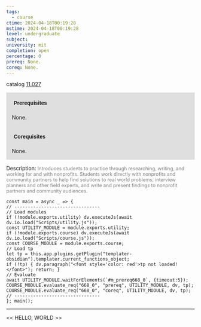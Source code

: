 ```yaml
---
tags:
  - course
ctime: 2024-04-18T00:19:28
mstime: 2024-04-18T00:19:28
level: undergraduate
subject: 
university: mit
completion: open
percentage: 0
prereq: None.
coreq: None.
---
```


catalog [11.027](http://student.mit.edu/catalog/m11a.html#11.027)

<span style="display: block; padding: 15px; background-color: rgb(100, 100, 100, 0.2);"><font id="m_prereq668_0" style="display: block; font-family: Arial, sans-serif; font-weight: bold; padding: 5px">Prerequisites</font><br><span id="prereq668_0">None.</span></span>
<span style="display: block; padding: 15px; background-color: rgb(100, 100, 100, 0.2);"><font id="m_coreq668_0" style="display: block; font-family: Arial, sans-serif; font-weight: bold; padding: 5px">Corequisites</font><br><span id="coreq668_0">None.</span></span>

<font style="">Description:</font>
<font style="color: grey; font-size: 0.8rem;">Introduces students to practice through researching, writing, and working for and with nonprofits. Students work directly with nonprofits and community partners to help find solutions to real world problems; interview planners and other field experts, and write and present findings to nonprofit partners and community audiences.</font>

```dataviewjs
const main = async _ => {
// --------------------------------
// Load modules
if (!module.exports.utility) dv.executeJs(await dv.io.load("Scripts/utility.js"));
const UTILITY_MODULE = module.exports.utility;
if (!module.exports.course) dv.executeJs(await dv.io.load("Scripts/course.js"));
const COURSE_MODULE = module.exports.course;
// Load tp
let tp = this.app.plugins.getPlugin("templater-obsidian").templater.current_functions_object;
if (!tp) { dv.paragraph("<font style='color: red'>tp not loaded!</font>"); return; }
// Evaluate
await UTILITY_MODULE.waitForElements(`#m_prereq668_0`, {timeout:5});
COURSE_MODULE.evaluate_req("668_0", "prereq", UTILITY_MODULE, dv, tp);
COURSE_MODULE.evaluate_req("668_0", "coreq", UTILITY_MODULE, dv, tp);
// --------------------------------
}; main();
```

---

<< HELLO, WORLD >>
